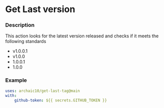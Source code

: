 # Get Last version

### Description
This action looks for the latest version released and checks if it meets the following standards

- v1.0.0.1
- v1.0.0
- 1.0.0.1
- 1.0.0

### Example

```yml
uses: archaic10/get-last-tag@main
with:
    github-token: ${{ secrets.GITHUB_TOKEN }}
```